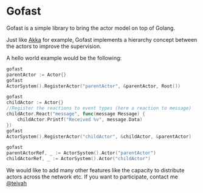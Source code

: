 # Gofast

Gofast is a simple library to bring the actor model on top of Golang.

Just like [Akka](https://akka.io/) for example, Gofast implements a hierarchy concept between the actors to improve the supervision.

A hello world example would be the following:

```go
gofast
parentActor := Actor{}
gofast
ActorSystem().RegisterActor("parentActor", &parentActor, Root())

gofast
childActor := Actor{}
//Register the reactions to event types (here a reaction to message)
childActor.React("message", func(message Message) {
	childActor.Printf("Received %v", message.Data)
})
gofast
ActorSystem().RegisterActor("childActor", &childActor, &parentActor)

gofast
parentActorRef, _ := ActorSystem().Actor("parentActor")
childActorRef, _ := ActorSystem().Actor("childActor")
```

We would like to add many other features like the capacity to distribute actors across the network etc. If you want to participate, contact me [@teivah](https://twitter.com/teivah)